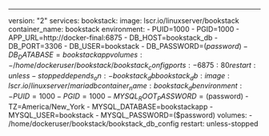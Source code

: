 ---
version: "2"
services:
  bookstack:
    image: lscr.io/linuxserver/bookstack
    container_name: bookstack
    environment:
      - PUID=1000
      - PGID=1000
      - APP_URL=http://docker-final:6875
      - DB_HOST=bookstack_db
      - DB_PORT=3306
      - DB_USER=bookstack
      - DB_PASSWORD=($password)
      - DB_DATABASE=bookstackapp
    volumes:
      - /home/dockeruser/bookstack/bookstack_config
    ports:
      - 6875:80
    restart: unless-stopped
    depends_on:
      - bookstack_db
  bookstack_db:
    image: lscr.io/linuxserver/mariadb
    container_name: bookstack_db
    environment:
      - PUID=1000
      - PGID=1000
      - MYSQL_ROOT_PASSWORD=($password)
      - TZ=America/New_York
      - MYSQL_DATABASE=bookstackapp
      - MYSQL_USER=bookstack
      - MYSQL_PASSWORD=($password)
    volumes:
      - /home/dockeruser/bookstack/bookstack_db_config
    restart: unless-stopped
